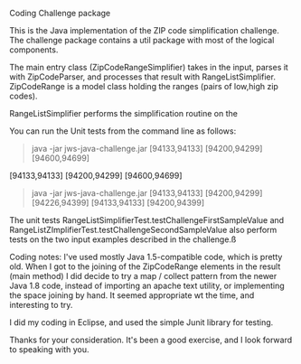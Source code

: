 
Coding Challenge package

This is the Java implementation of the ZIP code simplification challenge.  The challenge package 
contains a util package with most of the logical components.  

The main entry class (ZipCodeRangeSimplifier)  takes in the input, parses it with ZipCodeParser,
 and processes that result with RangeListSimplifier.  
 ZipCodeRange is a model class holding the ranges (pairs of low,high zip codes).
 
RangeListSimplifier performs the simplification routine on the 

You can run the Unit tests from the command line as follows:

> java -jar jws-java-challenge.jar [94133,94133] [94200,94299] [94600,94699]

[94133,94133] [94200,94299] [94600,94699]
> java -jar jws-java-challenge.jar [94133,94133] [94200,94299] [94226,94399]
[94133,94133] [94200,94399]

The unit tests RangeListSimplifierTest.testChallengeFirstSampleValue and RangeListZImplifierTest.testChallengeSecondSampleValue
  also perform tests on the two input examples described in the challenge.ß
  
Coding notes:
I've used mostly Java 1.5-compatible code, which is pretty old.  When I got to the joining of the ZipCodeRange elements 
in the result (main method)  I did decide to try a map / collect pattern from the newer Java 1.8 code, instead of importing 
an apache text utility, or implementing the space joining by hand.  It seemed appropriate wt the time, and interesting
to try.

I did my coding in Eclipse, and used the simple Junit library for testing. 

Thanks for your consideration.  It's been a good exercise, and I look forward to speaking with you.
 
